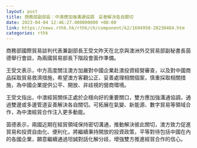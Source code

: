 ```yaml
---
layout: post
title: 商務部副部長：中澳應加強溝通協調　妥善解決各自關切
date: 2023-04-04 12:46:27.000000000 +08:00
link: https://news.rthk.hk/rthk/ch/component/k2/1694950-20230404.htm
categories: rthk
---
```


商務部國際貿易談判代表兼副部長王受文昨天在北京與澳洲外交貿易部副秘書長茵德舉行會談，為兩國貿易部長下階段會面作準備。

王受文表示，中方高度關注澳方加嚴對中國企業赴澳投資經營審查，以及對中國商品採取貿易救濟措施，希望澳方客觀公正、妥善處理相關個案，慎重採取相關措施，為中國企業提供公平、開放、非歧視的營商環境。

王受文指出，中澳經貿關係正處於企穩向好的重要關口，雙方應加強溝通協調，通過雙邊或多邊管道妥善解決各自關切。可拓展在氣變、新能源、數字貿易等領域合作，為中澳經貿合作注入更多動能。

茵德表示，兩國近期在經貿領域保持密切溝通，推動解決彼此關切，澳方致力促進貿易和投資自由化、便利化，將繼續秉持開放的投資政策，平等對待包括中國在內的各國企業，願意繼續通過坦誠對話化解分歧，增強雙方推進經貿合作的信心。
